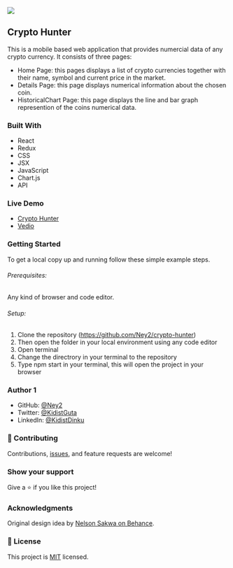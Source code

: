 ![](https://img.shields.io/badge/Microverse-blueviolet)
## Crypto Hunter
This is a mobile based web application that provides numercial data of any crypto currency.
It consists of three pages: 
   - Home Page: this pages displays a list of crypto currencies together with their name, symbol and current price in the market.
   - Details Page: this page displays numerical information about the chosen coin.
   - HistoricalChart Page: this page displays the line and bar graph represention of the coins numerical data.
 
### Built With
- React
- Redux
- CSS
- JSX
- JavaScript
- Chart.js
- API
  
### Live Demo
- [Crypto Hunter](https://admirable-chimera-5ddbb5.netlify.app/)
- [Vedio](https://drive.google.com/file/d/1xoXsbl5HFcQWJ6SYrD5sAt_o1wvtSeIz/view?usp=sharing)

### Getting Started
To get a local copy up and running follow these simple example steps.

###### Prerequisites:
Any kind of browser and code editor.

###### Setup:
   1. Clone the repository (https://github.com/Ney2/crypto-hunter)
   2. Then open the folder in your local environment using any code editor
   3. Open terminal
   4. Change the directrory in your terminal to the repository
   5. Type npm start in your terminal, this will open the project in your browser

### Author 1
- GitHub: [@Ney2](https://github.com/Ney2)
- Twitter: [@KidistGuta](https://twitter.com/GutaKidist)
- LinkedIn: [@KidistDinku](https://www.linkedin.com/in/kidist-guta-014025183/)

### 🤝 Contributing
Contributions, [issues](https://github.com/Ney2/crypto-hunter/issues), and feature requests are welcome!

### Show your support
Give a ⭐️ if you like this project!

### Acknowledgments
Original design idea by [Nelson Sakwa on Behance](https://www.behance.net/sakwadesignstudio).

### 📝 License
This project is [MIT](https://github.com/Ney2/readme-template/blob/master/MIT.md) licensed.
